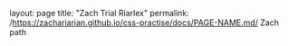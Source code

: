 layout: page
title: "Zach Trial Riarlex"
permalink: /https://zachariarian.github.io/css-practise/docs/PAGE-NAME.md/
Zach path
